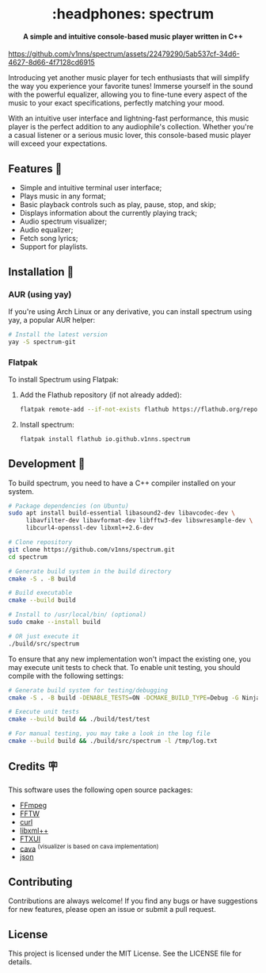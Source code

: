 <h1 align="center">
  <br>
  :headphones: spectrum
  <br>
</h1>

<h4 align="center">A simple and intuitive console-based music player written in C++</h4>

https://github.com/v1nns/spectrum/assets/22479290/5ab537cf-34d6-4627-8d66-4f7128cd6915

Introducing yet another music player for tech enthusiasts that will simplify the way you experience your favorite tunes! Immerse yourself in the sound with the powerful equalizer, allowing you to fine-tune every aspect of the music to your exact specifications, perfectly matching your mood.

With an intuitive user interface and lightning-fast performance, this music player is the perfect addition to any audiophile's collection. Whether you're a casual listener or a serious music lover, this console-based music player will exceed your expectations.

## Features :speech_balloon:

- Simple and intuitive terminal user interface;
- Plays music in any format;
- Basic playback controls such as play, pause, stop, and skip;
- Displays information about the currently playing track;
- Audio spectrum visualizer;
- Audio equalizer;
- Fetch song lyrics;
- Support for playlists.

## Installation :floppy_disk:

### AUR (using yay)

If you're using Arch Linux or any derivative, you can install spectrum using yay, a popular AUR helper:

   ```bash
   # Install the latest version
   yay -S spectrum-git
   ```

### Flatpak

To install Spectrum using Flatpak:

1. Add the Flathub repository (if not already added):
   ```bash
   flatpak remote-add --if-not-exists flathub https://flathub.org/repo/flathub.flatpakrepo
   ```

2. Install spectrum:
   ```bash
   flatpak install flathub io.github.v1nns.spectrum
   ```

## Development :memo:

To build spectrum, you need to have a C++ compiler installed on your system.

```bash
# Package dependencies (on Ubuntu)
sudo apt install build-essential libasound2-dev libavcodec-dev \
     libavfilter-dev libavformat-dev libfftw3-dev libswresample-dev \
     libcurl4-openssl-dev libxml++2.6-dev

# Clone repository
git clone https://github.com/v1nns/spectrum.git
cd spectrum

# Generate build system in the build directory
cmake -S . -B build

# Build executable
cmake --build build

# Install to /usr/local/bin/ (optional)
sudo cmake --install build

# OR just execute it
./build/src/spectrum
```

To ensure that any new implementation won't impact the existing one, you may execute unit tests to check that. To enable unit testing, you should compile with the following settings:

```bash
# Generate build system for testing/debugging
cmake -S . -B build -DENABLE_TESTS=ON -DCMAKE_BUILD_TYPE=Debug -G Ninja

# Execute unit tests
cmake --build build && ./build/test/test

# For manual testing, you may take a look in the log file
cmake --build build && ./build/src/spectrum -l /tmp/log.txt
```

## Credits :placard:

This software uses the following open source packages:

- [FFmpeg](https://ffmpeg.org/)
- [FFTW](https://www.fftw.org/)
- [curl](https://curl.se/)
- [libxml++](https://libxmlplusplus.github.io/libxmlplusplus/)
- [FTXUI](https://github.com/ArthurSonzogni/FTXUI)
- [cava](https://github.com/karlstav/cava) <sup>(visualizer is based on cava implementation)</sup>
- [json](https://github.com/nlohmann/json)

## Contributing

Contributions are always welcome! If you find any bugs or have suggestions for new features, please open an issue or submit a pull request.

## License

This project is licensed under the MIT License. See the LICENSE file for details.
